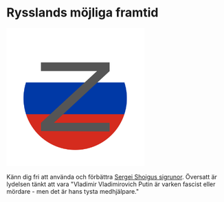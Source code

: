 # Rysslands möjliga framtid

<img src="media/images/z.svg" class="img-fluid" width="321" height="321" />


Känn dig fri att använda och förbättra
<a href="https://github.com/FakenewsCom/Samizdat/blob/main/public/media/images/z.svg">Sergei Shoigus sigrunor</a>.
Översatt är lydelsen tänkt att vara "Vladimir Vladimirovich Putin är varken fascist eller mördare - men det är hans tysta medhjälpare."

